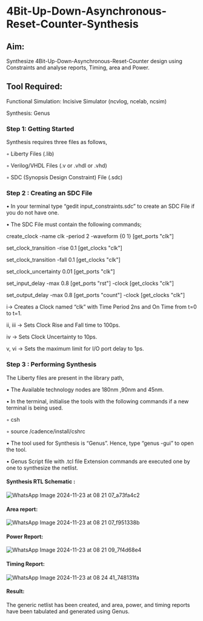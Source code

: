 # 4Bit-Up-Down-Asynchronous-Reset-Counter-Synthesis

## Aim:

Synthesize 4Bit-Up-Down-Asynchronous-Reset-Counter design using Constraints and analyse reports, Timing, area and Power.

## Tool Required:

Functional Simulation: Incisive Simulator (ncvlog, ncelab, ncsim)

Synthesis: Genus

### Step 1: Getting Started

Synthesis requires three files as follows,

◦ Liberty Files (.lib)

◦ Verilog/VHDL Files (.v or .vhdl or .vhd)

◦ SDC (Synopsis Design Constraint) File (.sdc)

 ### Step 2 : Creating an SDC File

•	In your terminal type “gedit input_constraints.sdc” to create an SDC File if you do not have one.

•	The SDC File must contain the following commands;

create_clock -name clk -period 2 -waveform {0 1} [get_ports "clk"]

set_clock_transition -rise 0.1 [get_clocks "clk"]

set_clock_transition -fall 0.1 [get_clocks "clk"]

set_clock_uncertainty 0.01 [get_ports "clk"]

set_input_delay -max 0.8 [get_ports "rst"] -clock [get_clocks "clk"]

set_output_delay -max 0.8 [get_ports "count"] -clock [get_clocks "clk"]

i→ Creates a Clock named “clk” with Time Period 2ns and On Time from t=0 to t=1.

ii, iii → Sets Clock Rise and Fall time to 100ps.

iv → Sets Clock Uncertainty to 10ps.

v, vi → Sets the maximum limit for I/O port delay to 1ps.

### Step 3 : Performing Synthesis

The Liberty files are present in the library path,

• The Available technology nodes are 180nm ,90nm and 45nm.

• In the terminal, initialise the tools with the following commands if a new terminal is being
used.

◦ csh

◦ source /cadence/install/cshrc

• The tool used for Synthesis is “Genus”. Hence, type “genus -gui” to open the tool.

• Genus Script file with .tcl file Extension commands are executed one by one to synthesize the netlist.

#### Synthesis RTL Schematic :
![WhatsApp Image 2024-11-23 at 08 21 07_a73fa4c2](https://github.com/user-attachments/assets/3a47a4f2-e2b5-4741-924c-6452775211ce)


#### Area report:
![WhatsApp Image 2024-11-23 at 08 21 07_f951338b](https://github.com/user-attachments/assets/876601aa-533b-40b0-b514-435df9975cb0)


#### Power Report:
![WhatsApp Image 2024-11-23 at 08 21 09_7f4d68e4](https://github.com/user-attachments/assets/62fe3f63-c75e-475f-83df-6ac2be697d78)

#### Timing Report: 
![WhatsApp Image 2024-11-23 at 08 24 41_748131fa](https://github.com/user-attachments/assets/8148bde2-dc2c-4b31-baa4-c878141fd7d5)


#### Result: 

The generic netlist has been created, and area, power, and timing reports have been tabulated and generated using Genus.






